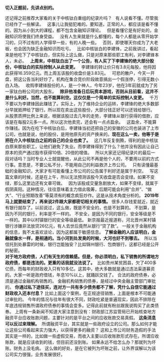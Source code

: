 **切入正题前，先讲点别的。**
  
还记得之前推荐大家看的关于中核钛白重组的纪录片吗？
 
有人说看不懂。尽管我已经作了一些解读。
 
这事儿让我挺犯难的。要知道，正常的人，都应该是看不懂的。因为从小到大的课程，都不包含金融知识理论。
 
但是看懂它是有好处的，金融知识将使我们终身受益。
 
没有人生来就是什么都懂的，每个人都是从零开始学习的，只不过有的人学得早一些，有的人晚一些。
 
否则，即使哪天你成为了大老板，也会因为缺乏金融知识而吃亏。
 
比如中核钛白的李建锋，之前我讲过，看起来是他吃下了中核钛白，但实际上这么做，只是对原来那些职工有利，对李建锋本人，未必。
 
**上周末，中核钛白出了一个公告，有人买了下李建锋的绝大部分股份，中核钛白的实际控制人从此变更。**
 
李建锋的转让价只有3.8元每股，他将因此获得16.359亿元。而上周五该股的收盘价是3.83元。
 
可悲的散户，今天一开盘，把这公告当利好炒了。机构在集合竞价阶段故意搞出一个假涨停，引得无数小白入场。
 
收购李建锋股份的人，是一个神人，今年23岁，他在3年前就成为了另一家钛白粉公司的大股东。
 
**除非他准备日后玩资本游戏，否则从目前看，这并不是什么利好。当然，也不能算利空。这仅仅是一个简单的实际控制人变更。**
 
千万不要以为李建锋因此赚钱了。实际上，为了维持企业的运转，李建锋的绝大多数部分早就抵押给了银行。所以现在卖出这些股份，大部分钱正好可以还钱给银行。
 
从股票质押比例上来说，根据该股过去几年的走势，李建锋从银行获得的借款，应该是在每股2元多一点。所以这次他卖完，还会有一点点盈余。
 
这盈余，不能算作赚钱。因为在吃下中核钛白后，李建锋当初还把自己的安徽的公司也装进了上市公司，也就是说，他的股份，是用他原先的资产换来的。**现在这么一卖，他等于是把在介入中核钛白之前的自己的企业也卖了。**
 
这几年反复倒腾，得利的是中核钛白原来那些职工，让他们避免了失业。而李建锋得到了什么？他并没有因此让自己原本的资产通过股市获得10倍、20倍的增值。
 
所以大家还记得纪录片的最后一段对话吗？当时专业人士就提醒他，从此公司不再是他个人的，不要用以前的方式行事。意思是，不要公私不分，不能用自己的利益救济上市公司。
 
只有读懂最基础的金融知识，大家才有可能看懂上市公司的公告属于利好还是属于利空。
 
写这篇文章的时候，还是在上午，所以无法预测该股今天收盘是否会变绿。如果不变绿，那么这里边还有文章可做。
 
因为该股成交量急剧放大，如果不变绿，就属于假阴真阳。这种情况，往往意味着主力借此吸筹，后期可能会利用“合并”、“做大”、“行业预期改善”等莫须有的概念疯狂炒作。这是从技术角度分析的。
 **2019年马上就要结束了，再来说2件跟大家都密切相关的事情。** 很多人存钱爱就近，就近有银行就存了。以前说过，这么做，既是不安全的，也是不划算的。 不划算，是因为不同的银行，利率是不一样的。 不安全，是因为不同的银行，安全等级是不一样的。其中以村镇银行的安全等级最低。 新京报最近报道称，河北晋州某村镇银行涉嫌非法放贷26亿元，有人去世后竟然从银行“贷了款”。 一般关于金融机构的信息，我不太喜欢谈论，因为这都属于敏感信息。 **了解金融的人应该明白，金融就像水一样，是相通的。当小河到处发臭的时候，大河也好不到哪去。**  所以当信托到处暴雷的时候，银行岂能独安？比如锦州银行、包商银行，这都已经是公开的秘密。  
**对于地方政府债，人们有天生的信赖感。但是，你必须明白，私下销售的所谓地方政府债，都是违法的。更重的话我就没法说了。**  比如贵州某贫困县，欠了400多亿债，而每年的财政收入只有10多亿。这其中，绝大多数就是通过违法渠道募资的。大家一听是政府借钱，年息10%以上，就踊跃交钱了。 合法的政府债券，必须是通过金融机构销售的。 金融机构销售的债券，是经过中央金融主管部门审批的。 **你通过私下途径买，连对方一共有多少债务都不了解，凭什么自信它能通过财政收入还本付息？** 比如上面这个案例，在正规途径销售，上面是根本不可能通过审批的。 今年的情况与往年有很大不同，财政吃紧是普遍现实，因此不排除在年底违规销售所谓政府债券的事情会变多。记得此前就有粉丝跟我说购买了此类债券。 上周有一条新闻不知道大家注意到没有：财政部江苏监管局已开始核查地方融资平台应收账款问题，主要针对的是平台之间的应收账款交易真假。 **这条消息可以反过来理解。**  所谓融资平台，其实就是一些政府设立的公司。那么如何才能让这些公司看起来实力强大，以获得更多的融资？ 这和上市公司财务造假的手法其实是一样的，比如做一些虚假交易，而收入主要以应收账款形式存在。所谓应收账款，就是应该收到的钱，但目前还没到账。 如果永远不给怎么办？那就列为坏账。财务上没毛病。 这么做的好处，是在它被列为坏账之前，让外界误解以为该公司实力很强，业务发展很好。